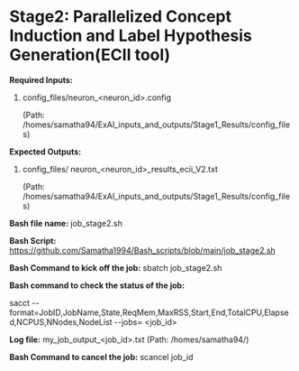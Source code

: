# Stage2: Parallelized Concept Induction and Label Hypothesis Generation(ECII tool)

**Required Inputs:**

1) config_files/neuron_<neuron_id>.config

   (Path: /homes/samatha94/ExAI_inputs_and_outputs/Stage1_Results/config_files)

**Expected Outputs:** 

1) config_files/	neuron_<neuron_id>_results_ecii_V2.txt

   (Path: /homes/samatha94/ExAI_inputs_and_outputs/Stage1_Results/config_files)



**Bash file name:** job_stage2.sh

**Bash Script:** https://github.com/Samatha1994/Bash_scripts/blob/main/job_stage2.sh

**Bash Command to kick off the job:** sbatch job_stage2.sh

**Bash command to check the status of the job:**

sacct --format=JobID,JobName,State,ReqMem,MaxRSS,Start,End,TotalCPU,Elapsed,NCPUS,NNodes,NodeList --jobs= <job_id>

**Log file:** my_job_output_<job_id>.txt (Path: /homes/samatha94/)

**Bash Command to cancel the job:** scancel job_id
